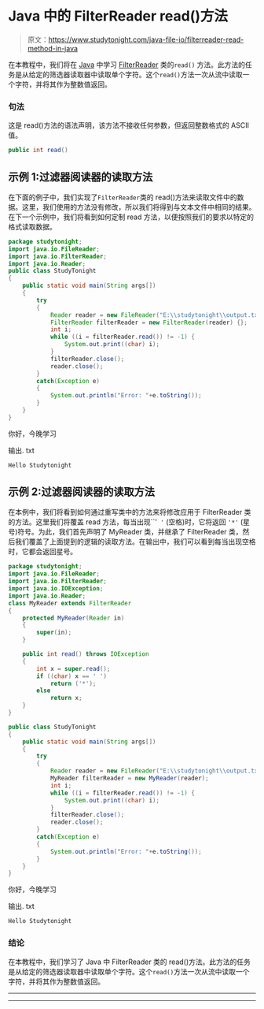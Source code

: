 # Java 中的 FilterReader read()方法

> 原文：<https://www.studytonight.com/java-file-io/filterreader-read-method-in-java>

在本教程中，我们将在 [Java](https://www.studytonight.com/java/) 中学习 [FilterReader](https://www.studytonight.com/java-file/java-filterreader) 类的`read()` 方法。此方法的任务是从给定的筛选器读取器中读取单个字符。这个`read()`方法一次从流中读取一个字符，并将其作为整数值返回。

### 句法

这是 read()方法的语法声明，该方法不接收任何参数，但返回整数格式的 ASCII 值。

```java
public int read()
```

## 示例 1:过滤器阅读器的读取方法

在下面的例子中，我们实现了`FilterReader`类的 read()方法来读取文件中的数据。这里，我们使用的方法没有修改，所以我们将得到与文本文件中相同的结果。在下一个示例中，我们将看到如何定制 read 方法，以便按照我们的要求以特定的格式读取数据。

```java
package studytonight;
import java.io.FileReader;
import java.io.FilterReader;
import java.io.Reader;
public class StudyTonight 
{
	public static void main(String args[])
	{
		try
		{
			Reader reader = new FileReader("E:\\studytonight\\output.txt");  
			FilterReader filterReader = new FilterReader(reader) {};  
			int i;  
			while ((i = filterReader.read()) != -1) {  
				System.out.print((char) i);  
			}  
			filterReader.close();  
			reader.close();  
		}
		catch(Exception e)
		{
			System.out.println("Error: "+e.toString());
		}
	}
} 
```

你好，今晚学习

输出. txt

```java
Hello Studytonight
```

## 示例 2:过滤器阅读器的读取方法

在本例中，我们将看到如何通过重写类中的方法来将修改应用于 FilterReader 类的方法。这里我们将覆盖 read 方法，每当出现``'` '` (空格)时，它将返回 `'*'` (星号)符号。为此，我们首先声明了 MyReader 类，并继承了 FilterReader 类，然后我们覆盖了上面提到的逻辑的读取方法。在输出中，我们可以看到每当出现空格时，它都会返回星号。

```java
package studytonight;
import java.io.FileReader;
import java.io.FilterReader;
import java.io.IOException;
import java.io.Reader;
class MyReader extends FilterReader
{
	protected MyReader(Reader in) 
	{
		super(in);
	}

	public int read() throws IOException
	{  
		int x = super.read();  
		if ((char) x == ' ')  
			return ('*');  
		else  
			return x;  
	}  	
}

public class StudyTonight 
{
	public static void main(String args[])
	{
		try
		{
			Reader reader = new FileReader("E:\\studytonight\\output.txt");  
			MyReader filterReader = new MyReader(reader);  
			int i;  
			while ((i = filterReader.read()) != -1) {  
				System.out.print((char) i);  
			}  
			filterReader.close();  
			reader.close();  
		}
		catch(Exception e)
		{
			System.out.println("Error: "+e.toString());
		}
	}
} 
```

你好，今晚学习

输出. txt

```java
Hello Studytonight
```

### 结论

在本教程中，我们学习了 Java 中 FilterReader 类的 read()方法。此方法的任务是从给定的筛选器读取器中读取单个字符。这个`read()`方法一次从流中读取一个字符，并将其作为整数值返回。

* * *

* * *
